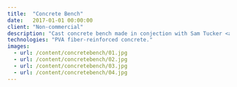 ```yaml
---
title:  "Concrete Bench"
date:   2017-01-01 00:00:00
client: "Non-commercial"
description: "Cast concrete bench made in conjection with Sam Tucker <a href='http://www.stmakes.com'>(www.stmakes.com)</a>"
technologies: "PVA fiber-reinforced concrete."
images:
  - url: /content/concretebench/01.jpg
  - url: /content/concretebench/02.jpg
  - url: /content/concretebench/03.jpg
  - url: /content/concretebench/04.jpg
---
```

